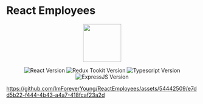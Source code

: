 # React Employees
<p align="center">
      <img width="100px" height="100px" src="https://i.ibb.co/BT4CXqV/vector60-7909-01.jpg" >
</p>
<p align="center">
      <img  src="https://img.shields.io/badge/React-18.2.0-%23087ea4" alt="React Version">
      <img  src="https://img.shields.io/badge/ReduxToolkit-1.9.3-%23764abc" alt="Redux Tookit Version">
      <img  src="https://img.shields.io/badge/TypeScript-5.0.4-%233178c6" alt="Typescript Version">
      <img  src="https://img.shields.io/badge/ExpressJS-4.16.1-%23eee?style=GG&color=%23eee" alt="ExpressJS Version">
</p>


https://github.com/ImForeverYoung/ReactEmployees/assets/54442509/e7dd5b22-f444-4b43-a4a7-418fcaf23a2d





